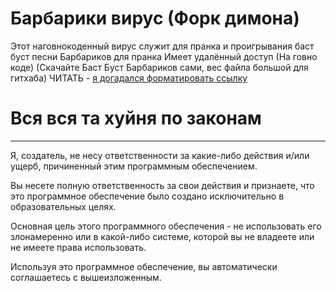 # Барбарики вирус (Форк димона)
Этот наговнокоденный вирус служит для пранка и проигрывания баст буст песни Барбариков для пранка
Имеет удалённый доступ (На говно коде)
(Скачайте Баст Буст Барбариков сами, вес файла большой для гитхаба)
ЧИТАТЬ - [я догадался форматировать ссылку](https://github.com/Ameteros-Project/barbariki-virus/blob/main/%D0%9E%D0%BF%D0%B8%D1%81%D0%B0%D0%BD%D0%B8%D0%B5.md)

# Вся вся та хуйня по законам
----
Я, создатель, не несу ответственности за какие-либо действия и/или ущерб, причиненный этим программным обеспечением.

Вы несете полную ответственность за свои действия и признаете, что это программное обеспечение было создано исключительно в образовательных целях.

Основная цель этого программного обеспечения - не использовать его злонамеренно или в какой-либо системе, которой вы не владеете или не имеете права использовать.

Используя это программное обеспечение, вы автоматически соглашаетесь с вышеизложенным.
